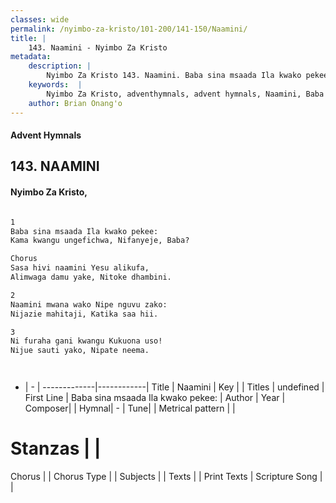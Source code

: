 ```yaml
---
classes: wide
permalink: /nyimbo-za-kristo/101-200/141-150/Naamini/
title: |
    143. Naamini - Nyimbo Za Kristo
metadata:
    description: |
        Nyimbo Za Kristo 143. Naamini. Baba sina msaada Ila kwako pekee:  Kama kwangu ungefichwa, Nifanyeje, Baba?  Chorus Sasa hivi naamini Yesu alikufa, Alimwaga damu yake, Nitoke dhambini.  
    keywords:  |
        Nyimbo Za Kristo, adventhymnals, advent hymnals, Naamini, Baba sina msaada Ila kwako pekee: . 
    author: Brian Onang'o
---
```


#### Advent Hymnals
## 143. NAAMINI
####  Nyimbo Za Kristo,

```txt

1
Baba sina msaada Ila kwako pekee: 
Kama kwangu ungefichwa, Nifanyeje, Baba?

Chorus
Sasa hivi naamini Yesu alikufa,
Alimwaga damu yake, Nitoke dhambini.

2
Naamini mwana wako Nipe nguvu zako: 
Nijazie mahitaji, Katika saa hii.

3
Ni furaha gani kwangu Kukuona uso! 
Nijue sauti yako, Nipate neema.




```

- |   -  |
-------------|------------|
Title | Naamini |
Key |  |
Titles | undefined |
First Line | Baba sina msaada Ila kwako pekee:  |
Author | 
Year | 
Composer| |
Hymnal|  - |
Tune|  |
Metrical pattern | |
# Stanzas |  |
Chorus |  |
Chorus Type |  |
Subjects | |
Texts |  |
Print Texts | 
Scripture Song |  |
    
